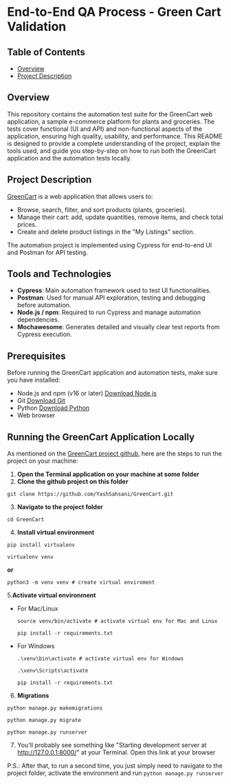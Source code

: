 # End-to-End QA Process - Green Cart Validation 
## Table of Contents
* [Overview](#overview)
* [Project Description](#project-description)

## Overview
This repository contains the automation test suite for the GreenCart web application, a sample e-commerce platform for plants and groceries. The tests cover functional (UI and API) and non-functional aspects of the application, ensuring high quality, usability, and performance.
This README is designed to provide a complete understanding of the project, explain the tools used, and guide you step-by-step on how to run both the GreenCart application and the automation tests locally.

## Project Description
[GreenCart](https://github.com/YashSahsani/GreenCart) is a web application that allows users to:
* Browse, search, filter, and sort products (plants, groceries).
* Manage their cart: add, update quantities, remove items, and check total prices.
* Create and delete product listings in the "My Listings" section.

The automation project is implemented using Cypress for end-to-end UI and Postman for API testing.

## Tools and Technologies
* **Cypress**: Main automation framework used to test UI functionalities.
* **Postman**: Used for manual API exploration, testing and debugging before automation.
* **Node.js / npm**: Required to run Cypress and manage automation dependencies.
* **Mochawesome**: Generates detailed and visually clear test reports from Cypress execution.

## Prerequisites
Before running the GreenCart application and automation tests, make sure you have installed:
* Node.js and npm (v16 or later) [Download Node.js](https://www.nodejs.tech/pt-br/download)
* Git [Download Git](https://git-scm.com/downloads)
* Python [Download Python](https://www.python.org/downloads/)
* Web browser

## Running the GreenCart Application Locally
As mentioned on the [GreenCart project github](https://github.com/YashSahsani/GreenCart), here are the steps to run the project on your machine:
1. **Open the Terminal application on your machine at some folder**
2. **Clone the github project on this folder**
```
git clone https://github.com/YashSahsani/GreenCart.git
```
3. **Navigate to the project folder**
```
cd GreenCart
```
4. **Install virtual environment**
```
pip install virtualenv
```
```
virtualenv venv
```
**or**
```
python3 -m venv venv # create virtual enviroment
```
5.**Activate virtual environment**
  - For Mac/Linux
      ```
      source venv/bin/activate # activate virtual env for Mac and Linux
      ```
      ```
      pip install -r requirements.txt
      ```
  - For Windows
    ```
    .\venv\bin\activate # activate virtual env for Windows
    ```
    ```
    .\venv\Scripts\activate
    ```
    ```
    pip install -r requirements.txt
    ```
6. **Migrations**
```
python manage.py makemigrations
```
```
python manage.py migrate
```
```
python manage.py runserver
```
7. You'll probably see something like "Starting development server at http://127.0.0.1:8000/" at your Terminal. Open this link at your browser

P.S.: After that, to run a second time, you just simply need to navigate to the project folder, activate the environment and run ```python manage.py runserver```

